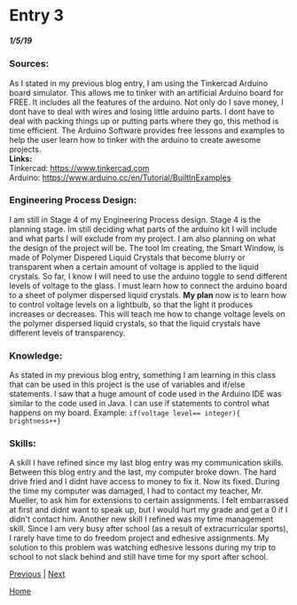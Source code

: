 # Entry 3
##### 1/5/19
### **Sources:**
As I stated in my previous blog entry, I am using the Tinkercad Arduino board simulator. This allows me to tinker with an artificial Arduino board for FREE. It includes all the features of the arduino. Not only do I save money, I dont have to deal with wires and losing little arduino parts. I dont have to deal with packing things up or putting parts where they go, this method is time efficient.  The Arduino Software provides free lessons and examples to help the user learn how to tinker with the arduino to create awesome projects.  
**Links:**  
Tinkercad: https://www.tinkercad.com  
Arduino: https://www.arduino.cc/en/Tutorial/BuiltInExamples

### **Engineering Process Design:**
I am still in Stage 4 of my Engineering Process design. Stage 4 is the planning stage. Im still deciding what parts of the arduino kit I will include and what parts I will exclude from my project. I am also planning on what the design of the project will be. The tool Im creating, the Smart Window, is made of Polymer Dispered Liquid Crystals that become blurry or transparent when a certain amount of voltage is applied to the liquid crystals. So far, I know I will need to use the arduino toggle to send different levels of voltage to the glass. I must learn how to connect the arduino board to a sheet of polymer dispersed liquid crystals.  **My plan** now is to learn how to control voltage levels on a lightbulb, so that the light it produces increases or decreases. This will teach me how to change voltage levels on the polymer dispersed liquid crystals, so that the liquid crystals have different levels of transparency.

### **Knowledge:**
As stated in my previous blog entry, something I am learning in this class that can be used in this project is the use of variables and if/else statements.  I saw that a huge amount of code used in the Arduino IDE was similar to the code used in Java. I can use if statements to control what happens on my board.       Example:  ```if(voltage level== integer){ brightness++} ```
### **Skills:**

A skill I have refined since my last blog entry was my communication skills. Between this blog entry and the last, my computer broke down. The hard drive fried and I didnt have access to money to fix it. Now its fixed. During the time my computer was damaged, I had to contact my teacher, Mr. Mueller, to ask him for extensions to certain assignments. I felt embarrassed at first and didnt want to speak up, but I would hurt my grade and get a 0 if I didn't contact him. Another new skill I refined was my time management skill. Since I am very busy after school (as a result of extracurricular sports), I rarely have time to do freedom project and edhesive assignments. My solution to this problem was watching edhesive lessons during my trip to school to not slack behind and still have time for my sport after school. 

[Previous](entry02.md) | [Next](entry04.md)

[Home](../README.md)